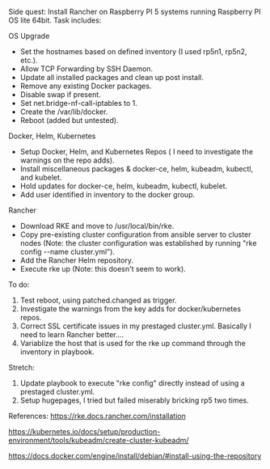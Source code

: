 Side quest: Install Rancher on Raspberry PI 5 systems running Raspberry PI OS lite 64bit. Task includes:

OS Upgrade
- Set the hostnames based on defined inventory (I used rp5n1, rp5n2, etc.).
- Allow TCP Forwarding by SSH Daemon.
- Update all installed packages and clean up post install.
- Remove any existing Docker packages.
- Disable swap if present.
- Set net.bridge-nf-call-iptables to 1.
- Create the /var/lib/docker.
- Reboot (added but untested).

Docker, Helm, Kubernetes
- Setup Docker, Helm, and Kubernetes Repos ( I need to investigate the warnings on the repo adds).
- Install miscellaneous packages & docker-ce, helm, kubeadm, kubectl, and kubelet.
- Hold updates for  docker-ce, helm, kubeadm, kubectl, kubelet.
- Add user identified in inventory to the docker group.

Rancher
- Download RKE and move to /usr/local/bin/rke.
- Copy pre-existing cluster configuration from ansible server to cluster nodes (Note: the cluster configuration was established by running "rke config --name cluster.yml").
- Add the Rancher Helm repository.
- Execute rke up (Note: this doesn't seem to work). 

To do:
1. Test reboot, using patched.changed as trigger.
2. Investigate the warnings from the key adds for docker/kubernetes repos.
3. Correct SSL certificate issues in my prestaged cluster.yml. Basically I need to learn Rancher better....
4. Variablize the host that is used for the rke up command through the inventory in playbook. 

Stretch:
1. Update playbook to execute "rke config" directly instead of using a prestaged cluster.yml.
2. Setup hugepages, I tried but failed miserably bricking rp5 two times.

References:
https://rke.docs.rancher.com/installation

https://kubernetes.io/docs/setup/production-environment/tools/kubeadm/create-cluster-kubeadm/

https://docs.docker.com/engine/install/debian/#install-using-the-repository

